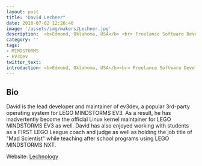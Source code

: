 ```yaml
---
layout: post
title: "David Lechner"
date: 2018-07-02 12:26:40
image: '/assets/img/makers/Lechner.jpg'
description:  <b>Edmond, Oklahoma, USA</b> <br> Freelance Software Developer
category: ''
tags:
- MINDSTORMS
- EV3Dev
twitter_text:
introduction: <b>Edmond, Oklahoma, USA</b><br> Freelance Software Developer
---
```




## Bio


David is the lead developer and maintainer of ev3dev, a popular 3rd-party operating system for LEGO MINDSTORMS EV3. As a result, he has inadvertently become the official Linux kernel maintainer for LEGO MINDSTORMS EV3 as well. David has also enjoyed working with students as a FIRST LEGO League coach and judge as well as holding the job title of "Mad Scientist" while teaching after school programs using LEGO MINDSTORMS NXT.

Website: [Lechnology](https://lechnology.com)
